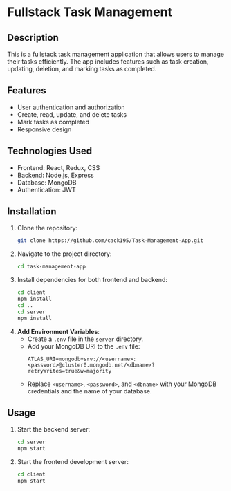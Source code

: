 # Fullstack Task Management

## Description
This is a fullstack task management application that allows users to manage their tasks efficiently. The app includes features such as task creation, updating, deletion, and marking tasks as completed.

## Features
- User authentication and authorization
- Create, read, update, and delete tasks
- Mark tasks as completed
- Responsive design

## Technologies Used
- Frontend: React, Redux, CSS
- Backend: Node.js, Express
- Database: MongoDB
- Authentication: JWT

## Installation

1. Clone the repository:
    ```sh
    git clone https://github.com/cack195/Task-Management-App.git
    ```
2. Navigate to the project directory:
    ```sh
    cd task-management-app
    ```
3. Install dependencies for both frontend and backend:
    ```sh
    cd client
    npm install
    cd ..
    cd server
    npm install
    ```
4. **Add Environment Variables**:
    - Create a `.env` file in the `server` directory.
    - Add your MongoDB URI to the `.env` file:
      ```plaintext
      ATLAS_URI=mongodb+srv://<username>:<password>@cluster0.mongodb.net/<dbname>?retryWrites=true&w=majority
      ```
    - Replace `<username>`, `<password>`, and `<dbname>` with your MongoDB credentials and the name of your database.

## Usage

1. Start the backend server:
    ```sh
    cd server
    npm start
    ```
2. Start the frontend development server:
    ```sh
    cd client
    npm start
    ```
